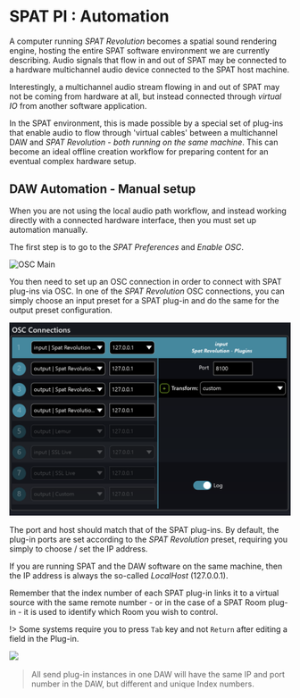 # SPAT PI : Automation

A computer running _SPAT Revolution_ becomes a spatial sound rendering engine, hosting the entire SPAT software environment we are currently describing.
Audio signals that flow in and out of SPAT may be connected to a hardware multichannel audio device connected to the SPAT host machine.

Interestingly, a multichannel audio stream flowing in and out of SPAT may not be coming from hardware at all, but instead connected through _virtual IO_ from another software application.

In the SPAT environment, this is made possible by a special set of plug-ins that enable audio to flow through 'virtual cables' between a multichannel DAW and _SPAT Revolution_ - _both running on the same machine_.
This can become an ideal offline creation workflow for preparing content for an eventual complex hardware setup.


## DAW Automation - Manual setup

When you are not using the local audio path workflow, and instead working directly with a connected hardware interface, then you must set up automation manually.

The first step is to go to the _SPAT Preferences_ and _Enable OSC_.

![OSC Main](https://media.githubusercontent.com/media/FLUX-SE/doc_images/main/SpatR/Preference/OSCMain.png)

You then need to set up an OSC connection in order to connect with SPAT plug-ins via OSC. In one of the _SPAT Revolution_ OSC connections, you can simply choose an input preset for a SPAT plug-in and do the same for the output preset configuration.

![OSC Connection SPAT Plug-ins](https://raw.githubusercontent.com/FLUX-SE/doc_images/main/SpatR/ThirdParty/OSCConnectionsPlugins.png)

The port and host should match that of the SPAT plug-ins. By default, the plug-in ports are set according to the _SPAT Revolution_ preset, requiring you simply to choose / set the IP address.

If you are running SPAT and the DAW software on the same machine, then the IP address is always the so-called _LocalHost_ (127.0.0.1).

Remember that the index number of each SPAT plug-in links it to a virtual source with the same remote number - or in the case of a SPAT Room plug-in - it is used to identify which Room you wish to control.

!> Some systems require you to press <code>Tab</code> key and not <code>Return</code> after editing a field in the Plug-in.

![](https://media.githubusercontent.com/media/FLUX-SE/doc_images/main/SpatR/ThirdParty/ReaperSend.png)

> All send plug-in instances in one DAW will have the same IP and port number in the DAW, but different and unique Index numbers. 
